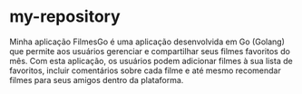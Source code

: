 ﻿# my-repository
 Minha aplicação FilmesGo é uma aplicação desenvolvida em Go (Golang) que permite aos usuários gerenciar e compartilhar seus filmes favoritos do mês. Com esta aplicação, os usuários podem adicionar filmes à sua lista de favoritos, incluir comentários sobre cada filme e até mesmo recomendar filmes para seus amigos dentro da plataforma.

